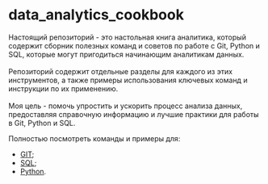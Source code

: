 # data_analytics_cookbook<br>
Настоящий репозиторий - это настольная книга аналитика, который содержит сборник полезных команд и советов по работе с Git, Python и SQL, которые могут пригодиться начинающим аналитикам данных.<br><br>
Репозиторий содержит отдельные разделы для каждого из этих инструментов, а также примеры использования ключевых команд и инструкции по их применению.<br><br>
Моя цель - помочь упростить и ускорить процесс анализа данных, предоставляя справочную информацию и лучшие практики для работы в Git, Python и SQL.

Полностью посмотреть команды и примеры для:
* [GIT](GIT/GIT.md);
* [SQL](SQL/SQL.md);
* [Python](Python/Python.md).
